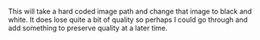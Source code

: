 This will take a hard coded image path and change that image to
black and white.
It does lose quite a bit of quality so perhaps I could go through and add 
something to preserve quality at a later time.
